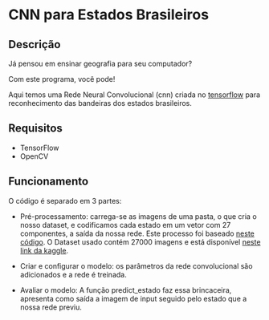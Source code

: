 # CNN para Estados Brasileiros

## Descrição

Já pensou em ensinar geografia para seu computador? 

Com este programa, você pode!

Aqui temos uma Rede Neural Convolucional (cnn) criada no [tensorflow](https://www.tensorflow.org/?hl=pt-br) para reconhecimento das bandeiras dos estados brasileiros.


## Requisitos

- TensorFlow
- OpenCV

## Funcionamento

O código é separado em 3 partes: 

- Pré-processamento: carrega-se as imagens de uma pasta, o que cria o nosso dataset, e codificamos cada estado em um vetor com 27 componentes, a saída da nossa rede. Este processo foi baseado [neste código](https://www.kaggle.com/freeman89/create-dataset-with-tensorflow).
O Dataset usado contém 27000 imagens e está disponível [neste link da kaggle](https://www.kaggle.com/relampagomarquinhos/flags-of-brazilian-states).
 
- Criar e configurar o modelo: os parâmetros da rede convolucional são adicionados e a rede é treinada.

- Avaliar o modelo: A função predict_estado faz essa brincaceira, apresenta como saída a imagem de input seguido pelo estado que a nossa rede previu.
